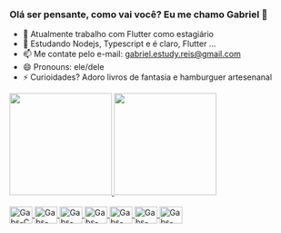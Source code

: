 ### Olá ser pensante, como vai você? Eu me chamo Gabriel 👋

- 🔭 Atualmente trabalho com Flutter como estagiário
- 🌱 Estudando Nodejs, Typescript e é claro, Flutter ...
- 📫 Me contate pelo e-mail: gabriel.estudy.reis@gmail.com
- 😄 Pronouns: ele/dele
- ⚡ Curioidades? Adoro livros de fantasia e hamburguer artesenanal

<div>
  <a href="https://github.com/GabrielFRails">
  <img height="180em" src="https://github-readme-stats.vercel.app/api?username=GabrielFRails&show_icons=true&theme=dracula&include_all_commits=true&count_private=true"/>
  <img height="180em" src="https://github-readme-stats.vercel.app/api/top-langs/?username=GabrielFRails&layout=compact&langs_count=7&theme=dracula"/>
</div>
  
  <div style="display: inline_block"><br>
  <img align="center" alt="Gabs-C" height="30" width="40" src="https://cdn.jsdelivr.net/gh/devicons/devicon@v2.12.0/devicon.min.css">
 <img align="center" alt="Gabs-C++" height="30" width="40" src="https://cdn.jsdelivr.net/gh/devicons/devicon@v2.12.0/devicon.min.css">
 <img align="center" alt="Gabs-Python" height="30" width="40" src="https://cdn.jsdelivr.net/gh/devicons/devicon@v2.12.0/devicon.min.css">
 <img align="center" alt="Gabs-Nodejs" height="30" width="40" src="https://cdn.jsdelivr.net/gh/devicons/devicon@v2.12.0/devicon.min.css">
 <img align="center" alt="Gabs-Flutter" height="30" width="40" src="https://cdn.jsdelivr.net/gh/devicons/devicon@v2.12.0/devicon.min.css">
 <img align="center" alt="Gabs-Dart" height="30" width="40" src="https://cdn.jsdelivr.net/gh/devicons/devicon@v2.12.0/devicon.min.css">
 <img align="center" alt="Gabs-Dart" height="30" width="40" src="https://cdn.jsdelivr.net/gh/devicons/devicon@v2.12.0/devicon.min.css">
  
</div>
